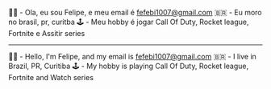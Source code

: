 👋😃 - Ola, eu sou Felipe, e meu email é fefebi1007@gmail.com
🇧🇷 - Eu moro no brasil, pr, curitba
🕹 - Meu hobby é jogar Call Of Duty, Rocket league, Fortnite e Assitir series 
********************************************************************************************
👋😃 - Hello, I'm Felipe, and my email is fefebi1007@gmail.com
🇧🇷 - I live in Brazil, PR, Curitiba
🕹 - My hobby is playing Call Of Duty, Rocket league, Fortnite and Watch series
